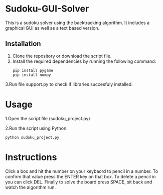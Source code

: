 # Sudoku-GUI-Solver
This is a sudoku solver using the backtracking algorithm. It includes a graphical GUI as well as a text based version.

## Installation
1. Clone the repository or download the script file.
2. Install the required dependencies by running the following command:
      ```shell
   pip install pygame
   pip install numpy
3.Run file support.py to check if libraries succesfuly installed.
# Usage
1.Open the script file (sudoku_project.py)

2.Run the script using Python:
```shell
python sudoku_project.py
```

# Instructions
Click a box and hit the number on your keybaord to pencil in a number. To confirm that value press the ENTER key on that box. To delete a pencil in you can click DEL. Finally to solve the board press SPACE, sit back and watch the algorithm run.
